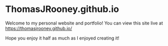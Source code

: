 # ThomasJRooney.github.io

Welcome to my personal website and portfolio! You can view this site live at https://thomasjrooney.github.io/

Hope you enjoy it half as much as I enjoyed creating it!

